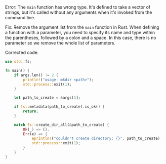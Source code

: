 Error: The `main` function has wrong type. It's defined to take a vector of strings, but it's called without any arguments when it's invoked from the command line.

Fix: Remove the argument list from the `main` function in Rust. When defining a function with a parameter, you need to specify its name and type within the parentheses, followed by a colon and a space. In this case, there is no parameter so we remove the whole list of parameters.

Corrected code:

```rs
use std::fs;

fn main() {
    if args.len() != 2 {
        println!("usage: mkdir <path>");
        std::process::exit(1);
    }

    let path_to_create = &args[1];

    if fs::metadata(path_to_create).is_ok() {
        return;
    }

    match fs::create_dir_all(&path_to_create) {
        Ok(_) => (),
        Err(e) => {
            eprintln!("couldn't create directory: {}", path_to_create);
            std::process::exit(1);
        }
    }
}
```
